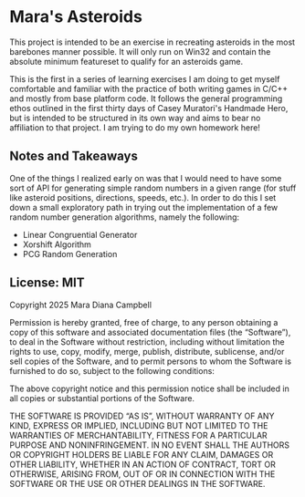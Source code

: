 # Mara's Asteroids

This project is intended to be an exercise in recreating asteroids in the most barebones manner possible. It will only run on Win32 and contain the absolute minimum featureset to qualify for an asteroids game.

This is the first in a series of learning exercises I am doing to get myself comfortable and familiar with the practice of both writing games in C/C++ and mostly from base platform code. It follows the general programming ethos outlined in the first thirty days of Casey Muratori's Handmade Hero, but is intended to be structured in its own way and aims to bear no affiliation to that project. I am trying to do my own homework here!

## Notes and Takeaways

One of the things I realized early on was that I would need to have some sort of API for generating simple random numbers in a given range (for stuff like asteroid positions, directions, speeds, etc.). In order to do this I set down a small exploratory path in trying out the implementation of a few random number generation algorithms, namely the following:
* Linear Congruential Generator
* Xorshift Algorithm
* PCG Random Generation

## License: MIT

Copyright 2025 Mara Diana Campbell

Permission is hereby granted, free of charge, to any person obtaining a copy of this software and associated documentation files (the “Software”), to deal in the Software without restriction, including without limitation the rights to use, copy, modify, merge, publish, distribute, sublicense, and/or sell copies of the Software, and to permit persons to whom the Software is furnished to do so, subject to the following conditions:

The above copyright notice and this permission notice shall be included in all copies or substantial portions of the Software.

THE SOFTWARE IS PROVIDED “AS IS”, WITHOUT WARRANTY OF ANY KIND, EXPRESS OR IMPLIED, INCLUDING BUT NOT LIMITED TO THE WARRANTIES OF MERCHANTABILITY, FITNESS FOR A PARTICULAR PURPOSE AND NONINFRINGEMENT. IN NO EVENT SHALL THE AUTHORS OR COPYRIGHT HOLDERS BE LIABLE FOR ANY CLAIM, DAMAGES OR OTHER LIABILITY, WHETHER IN AN ACTION OF CONTRACT, TORT OR OTHERWISE, ARISING FROM, OUT OF OR IN CONNECTION WITH THE SOFTWARE OR THE USE OR OTHER DEALINGS IN THE SOFTWARE.